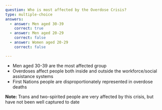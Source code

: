 ```yaml
---
question: Who is most affected by the Overdose Crisis?
type: multiple-choice
answers:
  - answer: Men aged 30-39
    correct: true
  - answer: Men aged 20-29
    correct: false
  - answer: Women aged 20-29
    correct: false

---
```

<!--- This is where question-level feedback goes -->
<markdown-container>
  <markdown-column size="1">
    <markdown-image src="images/graph-placeholder-dark.svg"></markdown-image>
  </markdown-column>
  <markdown-column size="1">
    
  </markdown-column>
</markdown-container>


- Men aged 30-39 are the most affected group
- Overdoses affect people both inside and outside the workforce/social assistance systems
- First Nations people are disproportionately represented in overdose deaths 


**Note:** Trans and two-spirited people are very affected by this crisis, but have not been well captured to date